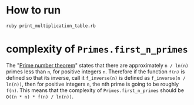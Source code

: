 # How to run

`ruby print_multiplication_table.rb`

# complexity of `Primes.first_n_primes`

The "[Prime number theorem](http://en.wikipedia.org/wiki/Prime-counting_function)"
states that there are approximately `n / ln(n)` primes less than `n`, for positive integers `n`.
Therefore if the function `f(n)` is defined so that its inverse, call it `f_inverse(n)` is defined
as `f_inverse(n / ln(n))`, then for positive integers `n`, the nth prime is going to be roughly `f(n)`.
This means that the complexity of `Primes.first_n_primes` should be `O((n * n) * f(n) / ln(n))`.
